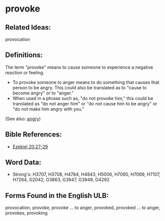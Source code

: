# provoke

## Related Ideas:

provocation

## Definitions:

The term "provoke" means to cause someone to experience a negative reaction or feeling.

* To provoke someone to anger means to do something that causes that person to be angry. This could also be translated as to "cause to become angry" or to "anger."
* When used in a phrase such as, "do not provoke him," this could be translated as "do not anger him" or "do not cause him to be angry" or "do not make him angry with you."

(See also: [angry](../other/angry.md))

## Bible References:

* [Ezekiel 20:27-29](rc://en/tn/help/ezk/20/27)

## Word Data:

* Strong's: H3707, H3708, H4784, H4843, H5006, H7065, H7069, H7107, H7264, G2042, G3863, G3947, G3949, G4292

## Forms Found in the English ULB:

provocation, provoke, provoke ... to anger, provoked, provoked ... to anger, provokes, provoking



